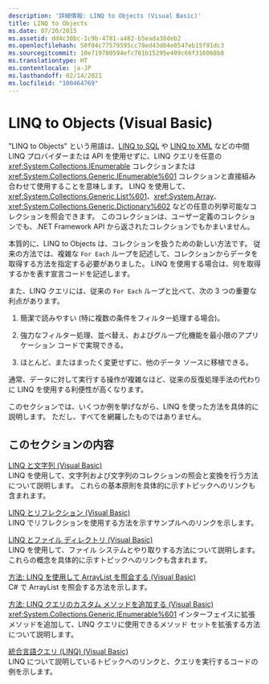 ```yaml
---
description: '詳細情報: LINQ to Objects (Visual Basic)'
title: LINQ to Objects
ms.date: 07/20/2015
ms.assetid: dd4c30bc-1c9b-4781-a482-b5eada38deb2
ms.openlocfilehash: 50f04c77579595cc78ed43d04e0547eb15f91dc3
ms.sourcegitcommit: 10e719780594efc781b15295e499c66f316068b8
ms.translationtype: HT
ms.contentlocale: ja-JP
ms.lasthandoff: 02/14/2021
ms.locfileid: "100464769"
---
```

# <a name="linq-to-objects-visual-basic"></a>LINQ to Objects (Visual Basic)

"LINQ to Objects" という用語は、[LINQ to SQL](../../../../framework/data/adonet/sql/linq/index.md) や [LINQ to XML](../../../../standard/linq/linq-xml-overview.md) などの中間 LINQ プロバイダーまたは API を使用せずに、LINQ クエリを任意の <xref:System.Collections.IEnumerable> コレクションまたは <xref:System.Collections.Generic.IEnumerable%601> コレクションと直接組み合わせて使用することを意味します。 LINQ を使用して、<xref:System.Collections.Generic.List%601>、<xref:System.Array>、<xref:System.Collections.Generic.Dictionary%602> などの任意の列挙可能なコレクションを照会できます。 このコレクションは、ユーザー定義のコレクションでも、.NET Framework API から返されたコレクションでもかまいません。  
  
 本質的に、LINQ to Objects は、コレクションを扱うための新しい方法です。 従来の方法では、複雑な `For Each` ループを記述して、コレクションからデータを取得する方法を指定する必要がありました。 LINQ を使用する場合は、何を取得するかを表す宣言コードを記述します。  
  
 また、LINQ クエリには、従来の `For Each` ループと比べて、次の 3 つの重要な利点があります。  
  
1. 簡潔で読みやすい (特に複数の条件をフィルター処理する場合)。  
  
2. 強力なフィルター処理、並べ替え、およびグループ化機能を最小限のアプリケーション コードで実現できる。  
  
3. ほとんど、またはまったく変更せずに、他のデータ ソースに移植できる。  
  
 通常、データに対して実行する操作が複雑なほど、従来の反復処理手法の代わりに LINQ を使用する利便性が高くなります。  
  
 このセクションでは、いくつか例を挙げながら、LINQ を使った方法を具体的に説明します。 ただし、すべてを網羅したものではありません。  
  
## <a name="in-this-section"></a>このセクションの内容  

 [LINQ と文字列 (Visual Basic)](linq-and-strings.md)  
 LINQ を使用して、文字列および文字列のコレクションの照会と変換を行う方法について説明します。 これらの基本原則を具体的に示すトピックへのリンクも含まれます。  
  
 [LINQ とリフレクション (Visual Basic)](linq-and-reflection.md)  
 LINQ でリフレクションを使用する方法を示すサンプルへのリンクを示します。  
  
 [LINQ とファイル ディレクトリ (Visual Basic)](linq-and-file-directories.md)  
 LINQ を使用して、ファイル システムとやり取りする方法について説明します。 これらの概念を具体的に示すトピックへのリンクも含まれます。  
  
 [方法: LINQ を使用して ArrayList を照会する (Visual Basic)](how-to-query-an-arraylist-with-linq.md)  
 C# で ArrayList を照会する方法を示します。  
  
 [方法: LINQ クエリのカスタム メソッドを追加する (Visual Basic)](how-to-add-custom-methods-for-linq-queries.md)  
 <xref:System.Collections.Generic.IEnumerable%601> インターフェイスに拡張メソッドを追加して、LINQ クエリに使用できるメソッド セットを拡張する方法について説明します。  
  
 [統合言語クエリ (LINQ) (Visual Basic)](index.md)  
 LINQ について説明しているトピックへのリンクと、クエリを実行するコードの例を示します。
